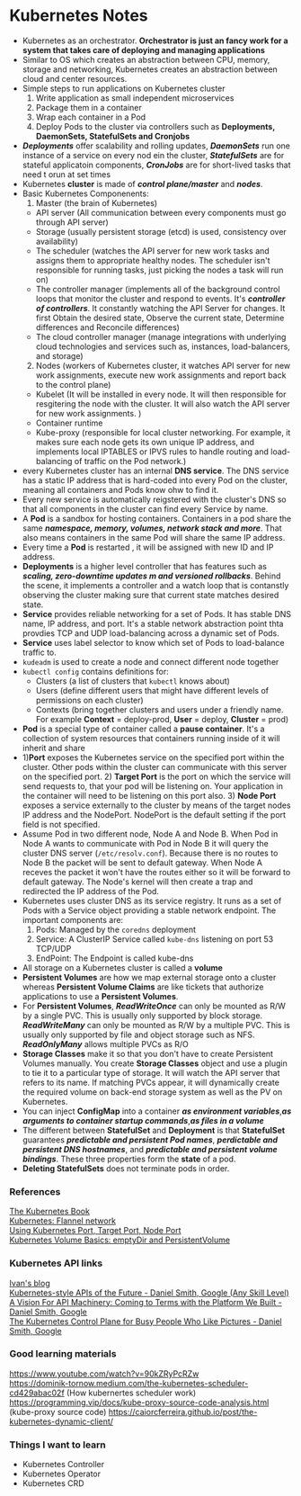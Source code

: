 # Kubernetes Notes 
* Kubernetes as an orchestrator. **Orchestrator is just an fancy work for a system that takes care of deploying and managing applications** 
* Similar to OS which creates an abstraction between CPU, memory, storage and networking, Kubernetes creates an abstraction between cloud and center resources. 
* Simple steps to run applications on Kubernetes cluster </br>
  1) Write application as small independent microservices
  2) Package them in a container
  3) Wrap each container in a Pod
  4) Deploy Pods to the cluster via controllers such as **Deployments, DaemonSets, StatefulSets and Cronjobs**
* ***Deployments*** offer scalability and rolling updates, ***DaemonSets*** run one instance of a service on every nod ein the cluster, ***StatefulSets*** are for 
stateful applicatoin components, ***CronJobs*** are for short-lived tasks that need t orun at set times
* Kubernetes **cluster** is made of ***control plane/master*** and ***nodes***.
* Basic Kubernetes Componenents:
  1) Master (the brain of Kubernetes)
  * API server (All communication between every components must go through API server)
  * Storage (usually persistent storage (etcd) is used, consistency over availability)
  * The scheduler (watches the API server for new work tasks and assigns them to appropriate healthy nodes. The scheduler isn't responsible for running tasks, just picking the nodes a task will run on)
  * The controller manager (implements all of the background control loops that monitor the cluster and respond to events. It's ***controller of controllers***. It constantly watching the API Server for changes. It first Obtain the desired state, Observe the current state, Determine differences and Reconcile differences)
  * The cloud controller manager (manage integrations with underlying cloud technologies and services such as, instances, load-balancers, and storage)
  2) Nodes (workers of Kubernetes cluster, it watches API server for new work assignments, execute new work assignments and report back to the control plane)
  * Kubelet (It will be installed in every node. It will then responsible for resgitering the node with the cluster. It will also watch the API server for new work assignments. )
  * Container runtime
  * Kube-proxy (responsible for local cluster networking. For example, it makes sure each node gets its own unique IP address, and implements local IPTABLES or IPVS rules to handle routing and load-balancing of traffic on the Pod network.)
* every Kubernetes cluster has an internal **DNS service**. The DNS service has a static IP address that is hard-coded into every Pod on the cluster, meaning all containers and Pods know ohw to find it.
* Every new service is automatically reigstered with the cluster's DNS so that all components in the cluster can find every Service by name.
* A **Pod** is a sandbox for hosting containers. Containers in a pod share the same ***namespace, memory, volumes, network stack and more***. That also means containers in the same Pod will share the same IP address.
* Every time a **Pod** is restarted , it will be assigned with new ID and IP address.
* **Deployments** is a higher level controller that has features such as ***scaling, zero-downtime updates m and versioned rollbacks***. Behind the scene, it implements a controller and a watch loop that is contanstly observing the cluster making sure that current state matches desired state.
* **Service** provides reliable networking for a set of Pods. It has stable DNS name, IP address, and port. It's a stable network abstraction point thta provdies TCP and UDP load-balancing across a dynamic set of Pods.
* **Service** uses label selector to know which set of Pods to load-balance traffic to. 
* `kudeadm` is used to create a node and connect different node together
* `kubectl config` contains definitions for:
  * Clusters (a list of clusters that `kubectl` knows about)
  * Users (define different users that might have different levels of permissions on each cluster)
  * Contexts (bring together clusters and users under a friendly name. For example **Context** = deploy-prod, **User** = deploy, **Cluster** = prod)
* **Pod** is a special type of container called a **pause container**. It's a collection of system resources that containers running inside of it will inherit and share
* 1)**Port** exposes the Kubernetes service on the specified port within the cluster. Other pods within the cluster can communicate with this server on the specified port.
  2) **Target Port** is the port on which the service will send requests to, that your pod will be listening on. Your application in the container will need to be listening on this port also.
  3) **Node Port** exposes a service externally to the cluster by means of the target nodes IP address and the NodePort. NodePort is the default setting if the port field is not specified.
* Assume Pod in two different node, Node A and Node B. When Pod in Node A wants to communicate with Pod in Node B it will query the cluster DNS server (`/etc/resolv.conf`). Because there is no routes to Node B the packet will be sent to default gateway. When Node A receves the packet it won't have the routes either so it will be forward to default gateway. The Node's kernel will then create a trap and redirected the IP address of the Pod.
* Kubernetes uses cluster DNS as its service registry. It runs as a set of Pods with a Service object providing a stable network endpoint. The important components are:
  1) Pods: Managed by the `coredns` deployment
  2) Service: A ClusterIP Service called `kube-dns` listening on port 53 TCP/UDP
  3) EndPoint: The Endpoint is called kube-dns
* All storage on a Kubernetes cluster is called a **volume**
* **Persistent Volumes** are how we map external storage onto a cluster whereas **Persistent Volume Claims** are like tickets that authorize applications to use a **Persistent Volumes**.
* For **Persistent Volumes**, ***ReadWriteOnce*** can only be mounted as R/W by a single PVC. This is usually only supported by block storage. ***ReadWriteMany*** can only be mounted as R/W by a multiple PVC. This is usually only supported by file and object storage such as NFS. ***ReadOnlyMany*** allows multiple PVCs as R/O
* **Storage Classes** make it so that you don't have to create Persistent Volumes manually. You create **Storage Classes** object and use a plugin to tie it to a particular type of storage. It will watch the API server that refers to its name. If matching PVCs appear, it will dynamically create the required volume on back-end storage system as well as the PV on Kubernetes.
* You can inject **ConfigMap** into a container ***as environment variables***,***as arguments to container startup commands***,***as files in a volume***
* The different between **StatefulSet** and **Deployment** is that **StatefulSet** guarantees ***predictable and persistent Pod names***, ***perdictable and persistent DNS hostnames***, and ***predictable and persistent volume bindings***. These three properties form the **state** of a pod.
* **Deleting StatefulSets** does not terminate pods in order.
### References
[The Kubernetes Book](https://www.amazon.com/Kubernetes-Book-Version-November-2018-ebook/dp/B072TS9ZQZ/ref=sr_1_5?dchild=1&keywords=kubernetes&qid=1621828785&sr=8-5) </br>
[Kubernetes: Flannel network](https://blog.laputa.io/kubernetes-flannel-networking-6a1cb1f8ec7c) </br>
[Using Kubernetes Port, Target Port, Node Port](https://www.bmc.com/blogs/kubernetes-port-targetport-nodeport/) </br>
[Kubernetes Volume Basics: emptyDir and PersistentVolume ](https://www.alibabacloud.com/blog/kubernetes-volume-basics-emptydir-and-persistentvolume_594834)

### Kubernetes API links
[Ivan's blog](https://iximiuz.com/en/posts/kubernetes-operator-pattern/) </br>
[Kubernetes-style APIs of the Future - Daniel Smith, Google (Any Skill Level)](https://www.youtube.com/watch?v=S2U8GNHewpk) </br>
[A Vision For API Machinery: Coming to Terms with the Platform We Built - Daniel Smith, Google](https://www.youtube.com/watch?v=u6weI_3WVTM) </br>
[The Kubernetes Control Plane for Busy People Who Like Pictures - Daniel Smith, Google](https://www.youtube.com/watch?v=zCXiXKMqnuE) </br>

### Good learning materials
https://www.youtube.com/watch?v=90kZRyPcRZw </br>
https://dominik-tornow.medium.com/the-kubernetes-scheduler-cd429abac02f (How kubernertes scheduler work)
https://programming.vip/docs/kube-proxy-source-code-analysis.html  (kube-proxy source code)
https://caiorcferreira.github.io/post/the-kubernetes-dynamic-client/

### Things I want to learn
* Kubernetes Controller
* Kubernetes Operator
* Kubernetes CRD


